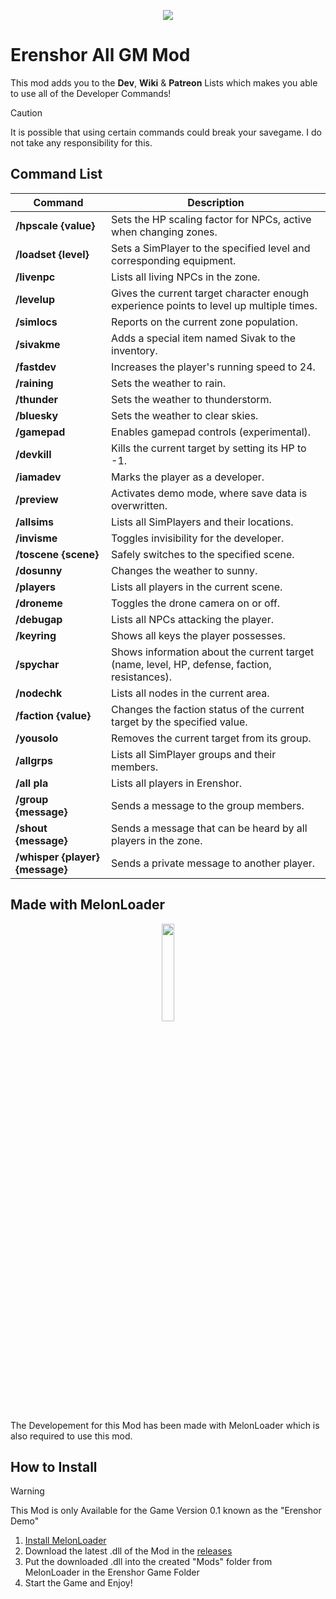 <p align="center">
  <img src="https://shared.akamai.steamstatic.com/store_item_assets/steam/apps/2382520/header.jpg?t=1719971377" />
</p>

# Erenshor All GM Mod
This mod adds you to the **Dev**, **Wiki** & **Patreon** Lists which makes you able to use all of the Developer Commands!

> [!CAUTION]
> It is possible that using certain commands could break your savegame. I do not take any responsibility for this.

## Command List
| Command                | Description                                                                           |
|------------------------|---------------------------------------------------------------------------------------|
| **/hpscale {value}**   | Sets the HP scaling factor for NPCs, active when changing zones.                      |
| **/loadset {level}**   | Sets a SimPlayer to the specified level and corresponding equipment.                  |
| **/livenpc**           | Lists all living NPCs in the zone.                                                    |
| **/levelup**           | Gives the current target character enough experience points to level up multiple times.|
| **/simlocs**           | Reports on the current zone population.                                               |
| **/sivakme**           | Adds a special item named Sivak to the inventory.                                     |
| **/fastdev**           | Increases the player's running speed to 24.                                           |
| **/raining**           | Sets the weather to rain.                                                             |
| **/thunder**           | Sets the weather to thunderstorm.                                                     |
| **/bluesky**           | Sets the weather to clear skies.                                                      |
| **/gamepad**           | Enables gamepad controls (experimental).                                              |
| **/devkill**           | Kills the current target by setting its HP to -1.                                     |
| **/iamadev**           | Marks the player as a developer.                                                      |
| **/preview**           | Activates demo mode, where save data is overwritten.                                  |
| **/allsims**           | Lists all SimPlayers and their locations.                                             |
| **/invisme**           | Toggles invisibility for the developer.                                               |
| **/toscene {scene}**   | Safely switches to the specified scene.                                               |
| **/dosunny**           | Changes the weather to sunny.                                                         |
| **/players**           | Lists all players in the current scene.                                               |
| **/droneme**           | Toggles the drone camera on or off.                                                   |
| **/debugap**           | Lists all NPCs attacking the player.                                                  |
| **/keyring**           | Shows all keys the player possesses.                                                  |
| **/spychar**           | Shows information about the current target (name, level, HP, defense, faction, resistances). |
| **/nodechk**           | Lists all nodes in the current area.                                                  |
| **/faction {value}**   | Changes the faction status of the current target by the specified value.              |
| **/yousolo**           | Removes the current target from its group.                                            |
| **/allgrps**           | Lists all SimPlayer groups and their members.                                         |
| **/all pla**           | Lists all players in Erenshor.                                                        |
| **/group {message}**   | Sends a message to the group members.                                                 |
| **/shout {message}**   | Sends a message that can be heard by all players in the zone.                         |
| **/whisper {player} {message}** | Sends a private message to another player.                                  |

## Made with MelonLoader
<p align="center">
  <img src="https://melonwiki.xyz/_media/logo.svg" height="20%" width="20%" />
</p>
The Developement for this Mod has been made with MelonLoader which is also required to use this mod.

## How to Install
> [!WARNING]
> This Mod is only Available for the Game Version 0.1 known as the "Erenshor Demo"
1. [Install MelonLoader](https://melonwiki.xyz/#/?id=automated-installation) 
2. Download the latest .dll of the Mod in the [releases](https://github.com/Lenzork/Erenshor-All-GM-Mod/releases)
3. Put the downloaded .dll into the created "Mods" folder from MelonLoader in the Erenshor Game Folder
4. Start the Game and Enjoy!
